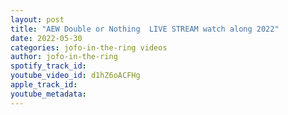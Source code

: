 ```yaml
---
layout: post
title: "AEW Double or Nothing  LIVE STREAM watch along 2022"
date: 2022-05-30
categories: jofo-in-the-ring videos
author: jofo-in-the-ring
spotify_track_id: 
youtube_video_id: d1hZ6oACFHg
apple_track_id: 
youtube_metadata: 
---
```

